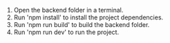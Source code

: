 1. Open the backend folder in a terminal.
2. Run 'npm install' to install the project dependencies.
3. Run 'npm run build' to build the backend folder.
3. Run 'npm run dev' to run the project.